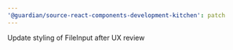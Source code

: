 ```yaml
---
'@guardian/source-react-components-development-kitchen': patch
---
```


Update styling of FileInput after UX review
